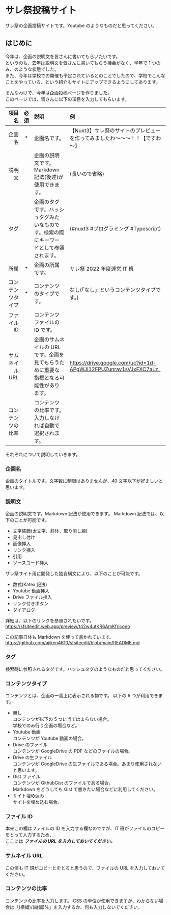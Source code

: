 # サレ祭投稿サイト

サレ祭の企画投稿サイトです。Youtube のようなものだと思ってください。

## はじめに

今年は、企画の説明文を皆さんに書いてもらいたいです。  
というのも、去年は説明文を皆さんに書いてもらう機会がなく、学年で 1 つのみ、のような状態でした。  
また、今年は学校での開催も予定されているとのことでしたので、学校でこんなことをやっている、という紹介もサイトにアップできるようにしてあります。

そんなわけで、今年は企画投稿ページを作りました。  
このページでは、皆さんに以下の項目を入力してもらいます。

|           項目名 | 必須 | 説明                                                                                   | 例                                                                          |
| ---------------: | :--: | :------------------------------------------------------------------------------------- | :-------------------------------------------------------------------------- |
|           企画名 |  \*  | 企画名です。                                                                           | 【Nuxt3】サレ祭のサイトのプレビューを作ってみましたわ～～～！！【ですわ～】 |
|           説明文 |      | 企画の説明文です。Markdown 記法(後述)が使用できます。                                  | (長いので省略)                                                              |
|             タグ |      | 企画のタグです。ハッシュタグみたいなものです。検索の際にキーワードとして参照されます。 | (#nuxt3 #プログラミング #Typescript)                                        |
|             所属 |  \*  | 企画の所属です。                                                                       | サレ祭 2022 年度運営 IT 班                                                  |
| コンテンツタイプ |  \*  | コンテンツのタイプです。                                                               | なし(「なし」というコンテンツタイプです。)                                  |
|      ファイル ID |      | コンテンツファイルの ID です。                                                         |
|   サムネイル URL |      | 企画のサムネイルの URL です。企画を見てもらうために重要な指標となる可能性があります。  | https://drive.google.com/uc?id=1d-APgWJl12FPUZunrav1sVJxFXC7aLz_            |
| コンテンツの比率 |      | コンテンツの比率です。入力しなければ自動で選択されます。                               |

それぞれについて説明していきます。

### 企画名

企画のタイトルです。文字数に制限はありませんが、40 文字以下が好ましいと思います。

### 説明文

企画の説明文です。Markdown 記法が使用できます。
Markdown 記法では、以下のことが可能です。

- 文字装飾(太文字、斜体、取り消し線)
- 見出し付け
- 画像挿入
- リンク挿入
- 引用
- ソースコード挿入

サレ祭サイト用に開発した独自構文により、以下のことが可能です。

- 数式(Katex 記法)
- Youtube 動画挿入
- Drive ファイル挿入
- リンク付きボタン
- ダイアログ

詳細は、以下のリンクを参照されたいです。
https://sfsiteedit.web.app/preview/t42w4utKR6AmKfricono

この記事自体も Markdown を使って書かれています。
https://github.com/ajiken4610/sfsiteedit/blob/main/README.md

### タグ

検索時に参照されるタグです。ハッシュタグのようなものだと思ってください。

### コンテンツタイプ

コンテンツとは、企画の一番上に表示される物です。
以下の 6 つが利用できます。

- 無し  
  コンテンツが以下の 5 つに当てはまらない場合。  
  学校でのみ行う企画の場合など。
- Youtube 動画  
  コンテンツが Youtube 動画の場合。
- Drive のファイル  
  コンテンツが GoogleDrive の PDF などのファイルの場合。
- Drive の生ファイル  
  コンテンツが GoogleDrive の生ファイルである場合。あまり使用されないと思います。
- Gist ファイル  
  コンテンツが GithubGist のファイルである場合。  
  Markdown をどうしても Gist で書きたい場合などに利用してください。
- サイト埋め込み  
  サイトを埋め込む場合。

### ファイル ID

本来この欄はファイルの ID を入力する欄なのですが、IT 班がファイルのコピーをとって入力するため、  
ここには **_ファイルの URL を入力しておいてください。_**

### サムネイル URL

この値も IT 班がコピーとをとると思うので、ファイルの URL を入力しておいてください。

### コンテンツの比率

コンテンツの比率を入力します。
CSS の単位が使用できますが、わからない場合は「(横幅)/(縦幅)%」を入力するか、何も入力しないでください。
